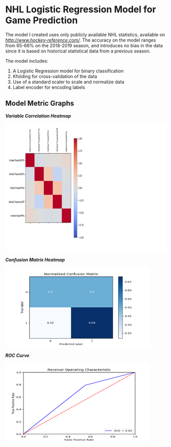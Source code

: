 <h1>NHL Logistic Regression Model for Game Prediction</h1>

The model I created uses only publicly available NHL statistics, available on *http://www.hockey-reference.com/*.
The accuracy on the model ranges from 65-66% on the 2018-2019 season, and introduces no bias in the data since it is based on
historical statistical data from a previous season. 

The model includes:
1. A Logistic Regression model for binary classification
1. Kfolding for cross-validation of the data
1. Use of a standard scaler to scale and normalize data
1. Label encoder for encoding labels

<h2>Model Metric Graphs</h2>

<b>*Variable Correlation Heatmap*</b>
<p>
    <img src="graphs/FinalVariableCorrelation.png" width="800" height="400" />
</p>

<b>*Confusion Matrix Heatmap*</b>
<p>
    <img src="graphs/ConfusionMatrix.png" width="450" height="250" />
</p>


<b>*ROC Curve*</b>
<p>
    <img src="graphs/ROC_Curve.png" width="450" height="250" />
</p>
